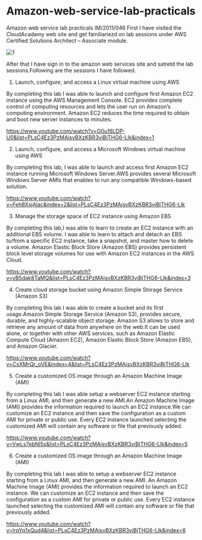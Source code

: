 # Amazon-web-service-lab-practicals
Amazon web service lab practicals IM/2011/046
First I have visited the CloudAcadamy web site and get familiariezd on lab sessions under AWS Certified Solutions Architect – Associate module.

![1](https://cloud.githubusercontent.com/assets/18353337/16658657/c8a6510c-4484-11e6-9ac5-f3e4287dc5f5.JPG)

After that I have sign in to the amazon web services site and satretd the lab sessions.Following are the sessions I have followed.

1. Launch, configure, and access a Linux virtual machine using AWS

By completing this lab I was able to launch and configure first Amazon EC2 instance using the AWS Management Console. EC2 provides complete control of computing resources and lets the user run on Amazon’s computing environment. Amazon EC2 reduces the time required to obtain and boot new server instances to minutes.

https://www.youtube.com/watch?v=G0u16LDP-U0&list=PLsC4Ez3PzMAisvBXzKBR3viBjTHG6-Llk&index=1

2. Launch, configure, and access a Microsoft Windows virtual machine using AWS

By completing this lab, I was able to launch and access first Amazon EC2 instance running Microsoft Windows Server.AWS provides several Microsoft Windows Server AMIs that enables to run any compatible Windows-based solution.

https://www.youtube.com/watch?v=Feh8XsjAlac&index=2&list=PLsC4Ez3PzMAisvBXzKBR3viBjTHG6-Llk

3. Manage the storage space of EC2 instance using Amazon EBS

By completing this lab,I was able to learn to create an EC2 instance with an additional EBS volume. I was able to learn to attach and detach an EBS to/from a specific EC2 instance, take a snapshot, and master how to delete a volume. Amazon Elastic Block Store (Amazon EBS) provides persistent block level storage volumes for use with Amazon EC2 instances in the AWS Cloud.

https://www.youtube.com/watch?v=yB5dak8TaMQ&list=PLsC4Ez3PzMAisvBXzKBR3viBjTHG6-Llk&index=3

4. Create cloud storage bucket using Amazon Simple Storage Service (Amazon S3)

By completing this lab I was able to create a bucket and its first usage.Amazon Simple Storage Service (Amazon S3), provides secure, durable, and highly-scalable object storage. Amazon S3 allows to store and retrieve any amount of data from anywhere on the web.It can be used alone, or together with other AWS services, such as Amazon Elastic Compute Cloud (Amazon EC2), Amazon Elastic Block Store (Amazon EBS), and Amazon Glacier.

https://www.youtube.com/watch?v=CsXMrQr_oVE&index=4&list=PLsC4Ez3PzMAisvBXzKBR3viBjTHG6-Llk

5. Create a customized OS image through an Amazon Machine Image (AMI)

By completing this lab I was able setup a webserver EC2 instance starting from a Linux AMI, and then generate a new AMI.An Amazon Machine Image (AMI) provides the information required to launch an EC2 instance.We can customize an EC2 instance and then save the configuration as a custom AMI for private or public use. Every EC2 instance launched selecting the customized AMI will contain any software or file that previously added.

https://www.youtube.com/watch?v=VwLs7ebNl5s&list=PLsC4Ez3PzMAisvBXzKBR3viBjTHG6-Llk&index=5

6. Create a customized OS image through an Amazon Machine Image (AMI)

By completing this lab I was able to setup a webserver EC2 instance starting from a Linux AMI, and then generate a new AMI. An Amazon Machine Image (AMI) provides the information required to launch an EC2 instance. We can customize an EC2 instance and then save the configuration as a custom AMI for private or public use. Every EC2 instance launched selecting the customized AMI will contain any software or file that previously added.

https://www.youtube.com/watch?v=lrpYq1xQud4&list=PLsC4Ez3PzMAisvBXzKBR3viBjTHG6-Llk&index=6
